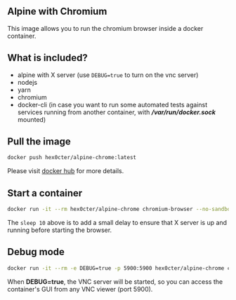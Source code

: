 
## Alpine with Chromium

This image allows you to run the chromium browser inside a docker container.

## What is included?
* alpine with X server (use `DEBUG=true` to turn on the vnc server)
* nodejs
* yarn
* chromium
* docker-cli (in case you want to run some automated tests against services running from another container, with ***/var/run/docker.sock*** mounted)

## Pull the image
```bash
docker push hex0cter/alpine-chrome:latest
```
Please visit [docker hub](https://hub.docker.com/repository/docker/hex0cter/alpine-chrome) for more details.

## Start a container
```bash
docker run -it --rm hex0cter/alpine-chrome chromium-browser --no-sandbox
```
The `sleep 10` above is to add a small delay to ensure that X server is up and running before starting the browser.

## Debug mode
```bash
docker run -it --rm -e DEBUG=true -p 5900:5900 hex0cter/alpine-chrome chromium-browser --no-sandbox
```
When **DEBUG=true**, the VNC server will be started, so you can access the container's GUI from any VNC viewer (port 5900).
